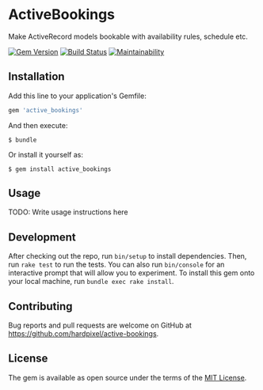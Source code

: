 # ActiveBookings

Make ActiveRecord models bookable with availability rules, schedule etc.

[![Gem Version](https://badge.fury.io/rb/active_bookings.svg)](https://badge.fury.io/rb/active_bookings)
[![Build Status](https://travis-ci.org/hardpixel/active-bookings.svg?branch=master)](https://travis-ci.org/hardpixel/active-bookings)
[![Maintainability](https://api.codeclimate.com/v1/badges/22f68b2e62b222e7efae/maintainability)](https://codeclimate.com/github/hardpixel/active-bookings/maintainability)

## Installation

Add this line to your application's Gemfile:

```ruby
gem 'active_bookings'
```

And then execute:

    $ bundle

Or install it yourself as:

    $ gem install active_bookings

## Usage

TODO: Write usage instructions here

## Development

After checking out the repo, run `bin/setup` to install dependencies. Then, run `rake test` to run the tests. You can also run `bin/console` for an interactive prompt that will allow you to experiment. To install this gem onto your local machine, run `bundle exec rake install`.

## Contributing

Bug reports and pull requests are welcome on GitHub at https://github.com/hardpixel/active-bookings.

## License

The gem is available as open source under the terms of the [MIT License](http://opensource.org/licenses/MIT).
